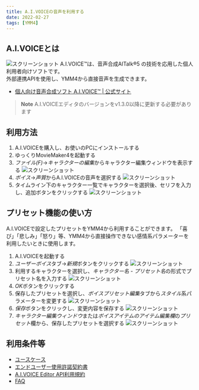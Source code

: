 ```yaml
---
title: A.I.VOICEの音声を利用する
date: 2022-02-27
tags: [YMM4]
---
```

## A.I.VOICEとは
![スクリーンショット](AIVOICE_5837.png)
A.I.VOICE™は、音声合成AITalk®5 の技術を応用した個人利用者向けソフトです。  
外部連携APIを使用し、YMM4から直接音声を生成できます。  
- [個人向け音声合成ソフト A.I.VOICE™ | 公式サイト](https://aivoice.jp/)

> **Note**
> A.I.VOICEエディタのバージョンをv1.3.0以降に更新する必要があります

<Flex>
<AmazonCard item="B093WNVYLL"/>
<AmazonCard item="B09MZ7JQHT"/>
<AmazonCard item="B09HKF33KJ"/>
<AmazonCard item="B09MZ6HLLJ"/>

<AmazonCard item="B09FXYJ21F"/>
<AmazonCard item="B099NMFSXP"/>
<AmazonCard item="B099NLWYWP"/>
<AmazonCard item="B099NCGNWH"/>

<AmazonCard item="B093WNB2KD"/>
<AmazonCard item="B09PYZ38TM"/>
</Flex>

## 利用方法
1. A.I.VOICEを購入し、お使いのPCにインストールする
1. ゆっくりMovieMaker4を起動する
1. *ファイル(F)*→*キャラクターの編集*からキャラクター編集ウィンドウを表示する
![スクリーンショット](AIVOICE_0402.png)
1. *ボイス*→*声質*からA.I.VOICEの音声を選択する
![スクリーンショット](AIVOICE_2213.png)
1. タイムライン下のキャラクター一覧でキャラクターを選択後、セリフを入力し、追加ボタンをクリックする
![スクリーンショット](AIVOICE_1053.png)

## プリセット機能の使い方
A.I.VOICEで設定したプリセットをYMM4から利用することができます。
「喜び」「悲しみ」「怒り」等、YMM4から直接操作できない感情系パラメーターを利用したいときに使用します。

1. A.I.VOICEを起動する
1. *ユーザーボイス*タブ→*新規*ボタンをクリックする
![スクリーンショット](AIVOICE_3305.png)
1. 利用するキャラクターを選択し、*キャラクター名 - プリセット名*の形式でプリセット名を入力する
![スクリーンショット](AIVOICE_3510.png)
1. *OK*ボタンをクリックする
1. 保存したプリセットを選択し、*ボイスプリセット編集*タブから*スタイル*系パラメーターを変更する
![スクリーンショット](AIVOICE_3725.png)
1. *保存*ボタンをクリックし、変更内容を保存する
![スクリーンショット](AIVOICE_3937.png)
1. *キャラクター編集ウィンドウ*または*ボイスアイテムのアイテム編集欄*の*プリセット*欄から、保存したプリセットを選択する
![スクリーンショット](AIVOICE_4126.png)
## 利用条件等
- [ユースケース](https://aivoice.jp/usecase/)
- [エンドユーザー使用許諾契約書](https://aivoice.jp/usecase/#:~:text=A.I.VOICE%E3%82%A8%E3%83%B3%E3%83%89%E3%83%A6%E3%83%BC%E3%82%B6%E3%83%BC%E4%BD%BF%E7%94%A8%E8%A8%B1%E8%AB%BE%E5%A5%91%E7%B4%84%E6%9B%B8)
- [A.I.VOICE Editor API利用規約](https://aivoice.jp/manual/editor/api.html#termsandconditions)
- [FAQ](https://aivoice.jp/faq/)